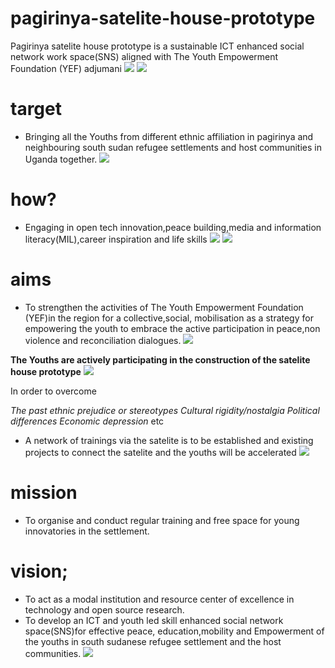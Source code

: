 # pagirinya-satelite-house-prototype
Pagirinya satelite house prototype is a sustainable ICT enhanced social network work space(SNS) aligned with The Youth Empowerment Foundation (YEF) adjumani
![](Images/plumbingthewall.jpg)
![](Images/ramping.jpeg)
# target
- Bringing all the Youths from different ethnic affiliation in pagirinya and neighbouring south sudan refugee settlements and host communities in Uganda together.
![](Images/diagonalview.jpg)
# how?
- Engaging in open tech innovation,peace building,media and information literacy(MIL),career inspiration and life skills
![](Images/media.jpg)
![](Images/TRIAL.jpg)
# aims
- To strengthen the activities of The Youth Empowerment Foundation (YEF)in the region for a collective,social, mobilisation as a strategy for empowering the youth to embrace the active participation in peace,non violence and reconciliation dialogues.
![](Images/medialiteracy.jpg)

**The Youths are actively participating in the construction of the satelite house prototype**
![](Images/youthsloweringtheplainwood.jpg)


In order to overcome

*The past ethnic prejudice or stereotypes*
*Cultural rigidity/nostalgia*
*Political differences*
*Economic depression* etc
- A network of trainings via the satelite is to be established and existing projects to connect the satelite and the youths will be accelerated
![](Images/youthsatwork.jpg)
# mission
- To organise and conduct regular training and free space for young innovatories in the settlement.
# vision;
- To act as a modal institution and resource center of excellence in technology and open source research.
- To develop an ICT and youth led skill enhanced social network space(SNS)for effective peace, education,mobility and Empowerment of the youths in south sudanese refugee settlement and the host communities.
![](Images/wall.jpg)

 
